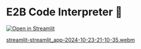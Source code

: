 # E2B Code Interpreter 🤖

 [![Open in Streamlit](https://static.streamlit.io/badges/streamlit_badge_black_white.svg)](https://advanced-data-analysis.streamlit.app/)

 [streamlit-streamlit_app-2024-10-23-21-10-35.webm](https://github.com/user-attachments/assets/a09802c9-6c76-4779-a2ee-e92b39c173b8)
